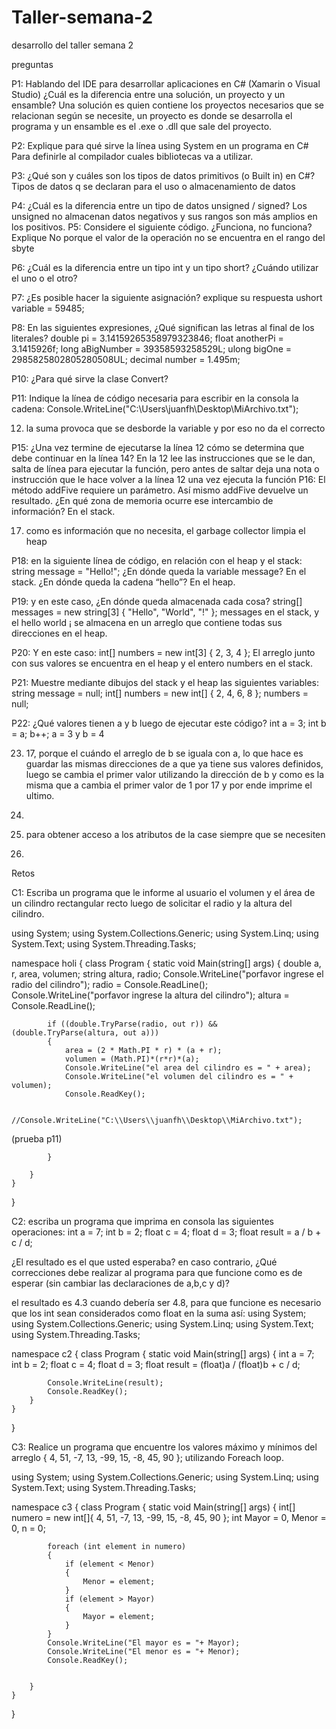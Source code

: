 # Taller-semana-2
desarrollo del taller semana 2

preguntas

P1: Hablando del IDE para desarrollar aplicaciones en C# (Xamarin o Visual Studio) ¿Cuál es la diferencia entre una solución, un proyecto y un ensamble?
Una solución es quien contiene los proyectos necesarios que se relacionan según se necesite, un proyecto es donde se desarrolla el programa y un ensamble es el .exe o .dll que sale del proyecto.

P2: Explique para qué sirve la línea using System en un programa en C#
Para definirle al compilador cuales bibliotecas va a utilizar.

P3: ¿Qué son y cuáles son los tipos de datos primitivos (o Built in) en C#?
Tipos de datos q se declaran para el uso o almacenamiento de datos

P4: ¿Cuál es la diferencia entre un tipo de datos unsigned / signed?
Los unsigned no almacenan datos negativos y sus rangos son más amplios en los positivos.
P5: Considere el siguiente código. ¿Funciona, no funciona? Explique
No porque el valor de la operación no se encuentra en el rango del sbyte

P6: ¿Cuál es la diferencia entre un tipo int y un tipo short? ¿Cuándo utilizar el uno o el otro?

P7: ¿Es posible hacer la siguiente asignación? explique su respuesta
ushort variable = 59485;

P8: En las siguientes expresiones, ¿Qué significan las letras al final de los literales?
double pi = 3.14159265358979323846;
float anotherPi = 3.1415926f;
long aBigNumber = 39358593258529L;
ulong bigOne = 2985825802805280508UL;
decimal number = 1.495m;

P10: ¿Para qué sirve la clase Convert?


P11: Indique la línea de código necesaria para escribir en la consola la cadena: 
Console.WriteLine("C:\\Users\\juanfh\\Desktop\\MiArchivo.txt");

12. la suma provoca que se desborde la variable y por eso no da el correcto

P15: ¿Una vez termine de ejecutarse la línea 12 cómo se determina que debe continuar en la línea 14?
En la 12 lee las instrucciones que se le dan, salta de línea para ejecutar la función, pero antes de saltar deja una nota o instrucción que le hace volver a la línea 12 una vez ejecuta la función
P16: El método addFive requiere un parámetro. Así mismo addFive devuelve un resultado. ¿En qué zona de memoria ocurre ese intercambio de información?
En el stack.

17. como es información que no necesita, el garbage collector limpia el heap

P18: en la siguiente línea de código, en relación con el heap y el stack:
string message = "Hello!";
¿En dónde queda la variable message?
En el stack.
¿En dónde queda la cadena “hello”?
En el heap.

P19: y en este caso, ¿En dónde queda almacenada cada cosa?
string[] messages = new string[3] { "Hello", "World", "!" };
messages en el stack, y el hello world ¡ se almacena en un arreglo que contiene todas sus direcciones en el heap.

P20: Y en este caso: 
int[] numbers = new int[3] { 2, 3, 4 };
El arreglo junto con sus valores se encuentra en el heap y el entero numbers en el stack.

P21: Muestre mediante dibujos del stack y el heap las siguientes variables:
string message = null;
int[] numbers = new int[] { 2, 4, 6, 8 };
numbers = null;

P22: ¿Qué valores tienen a y b luego de ejecutar este código?
int a = 3;
int b = a;
b++;
a = 3  y b = 4

23. 17, porque el cuándo el arreglo de b se iguala con a, lo que hace es guardar las mismas direcciones de a que ya tiene sus valores definidos, luego se cambia el primer valor utilizando la dirección de b y como es la misma que a cambia el primer valor de 1 por 17 y por ende imprime el ultimo.

24. 

25. para obtener acceso a los atributos de la case siempre que se necesiten

26. 


Retos

C1: Escriba un programa que le informe al usuario el volumen y el área de un cilindro rectangular recto luego de solicitar el radio y la altura del cilindro.

using System;
using System.Collections.Generic;
using System.Linq;
using System.Text;
using System.Threading.Tasks;

namespace holi
{
    class Program
    {
        static void Main(string[] args)
        {
            double a, r, area, volumen;
            string altura, radio;
            Console.WriteLine("porfavor ingrese el radio del cilindro");
            radio = Console.ReadLine();
            Console.WriteLine("porfavor ingrese la altura del cilindro");
            altura = Console.ReadLine();

            if ((double.TryParse(radio, out r)) && (double.TryParse(altura, out a))) 
            {
                area = (2 * Math.PI * r) * (a + r);
                volumen = (Math.PI)*(r*r)*(a);
                Console.WriteLine("el area del cilindro es = " + area);
                Console.WriteLine("el volumen del cilindro es = " + volumen);
                Console.ReadKey();

                //Console.WriteLine("C:\\Users\\juanfh\\Desktop\\MiArchivo.txt");
(prueba p11)

            }

        }
    }
}


C2: escriba un programa que imprima en consola las siguientes operaciones:
int a = 7;
int b = 2;
float c = 4;
float d = 3;
float result = a / b + c / d;

¿El resultado es el que usted esperaba? en caso contrario, ¿Qué correcciones debe realizar al programa para que funcione como es de esperar (sin cambiar las declaraciones de a,b,c y d)?

el resultado es 4.3 cuando debería ser 4.8, para que funcione es necesario que los int sean considerados como float en la suma así:
using System;
using System.Collections.Generic;
using System.Linq;
using System.Text;
using System.Threading.Tasks;

namespace c2
{
    class Program
    {
        static void Main(string[] args)
        {
            int a = 7;
            int b = 2;
            float c = 4;
            float d = 3;
            float result = (float)a / (float)b + c / d;

            Console.WriteLine(result);
            Console.ReadKey();
        }
    }
}

C3: Realice un programa que encuentre los valores máximo y mínimos del arreglo { 4, 51, -7, 13, -99, 15, -8, 45, 90 }; utilizando Foreach loop.

using System;
using System.Collections.Generic;
using System.Linq;
using System.Text;
using System.Threading.Tasks;

namespace c3
{
    class Program
    {
        static void Main(string[] args)
        {
            int[] numero = new int[]{ 4, 51, -7, 13, -99, 15, -8, 45, 90 };
            int Mayor = 0, Menor = 0, n = 0;

            foreach (int element in numero)
            {
                if (element < Menor)
                {
                    Menor = element;
                }
                if (element > Mayor)
                {
                    Mayor = element;
                }
            }
            Console.WriteLine("El mayor es = "+ Mayor);
            Console.WriteLine("El menor es = "+ Menor);
            Console.ReadKey();


        }
    }
}

